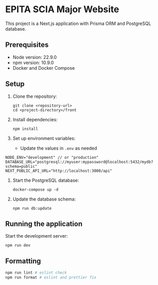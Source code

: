 # EPITA SCIA Major Website

This project is a Next.js application with Prisma ORM and PostgreSQL database.

## Prerequisites

- Node version: 22.9.0
- npm version: 10.9.0
- Docker and Docker Compose

## Setup

1. Clone the repository:

   ```
   git clone <repository-url>
   cd <project-directory>/front
   ```

2. Install dependencies:

   ```
   npm install
   ```

3. Set up environment variables:
   - Update the values in `.env` as needed

```
NODE_ENV="development" // or "production"
DATABASE_URL="postgresql://myuser:mypassword@localhost:5432/mydb?schema=public"
NEXT_PUBLIC_API_URL="http://localhost:3000/api"
```

1. Start the PostgreSQL database:

   ```
   docker-compose up -d
   ```

2. Update the database schema:
   ```
   npm run db:update
   ```

## Running the application

Start the development server:

```
npm run dev
```

## Formatting

```bash
npm run lint # eslint check
npm run format # eslint and prettier fix
```
